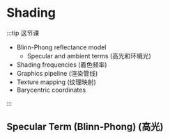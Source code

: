 # Shading 

:::tip 这节课
- Blinn-Phong reﬂectance model 
    - Specular and ambient terms (高光和环境光)
- Shading frequencies (着色频率)
- Graphics pipeline (渲染管线)
- Texture mapping (纹理映射)
- Barycentric coordinates 

:::

## Specular Term (Blinn-Phong) (高光)



